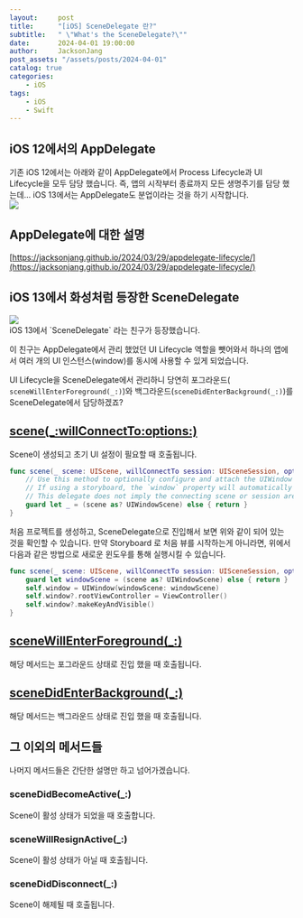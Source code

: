 ```yaml
---
layout:     post
title:      "[iOS] SceneDelegate 란?"
subtitle:   " \"What's the SceneDelegate?\""
date:       2024-04-01 19:00:00
author:     JacksonJang
post_assets: "/assets/posts/2024-04-01"
catalog: true
categories:
    - iOS
tags:
    - iOS
    - Swift
---
```


## iOS 12에서의 AppDelegate
기존 iOS 12에서는 아래와 같이 AppDelegate에서 Process Lifecycle과 UI Lifecycle을 모두 담당 했습니다. 즉, 앱의 시작부터 종료까지 모든 생명주기를 담당 했는데... iOS 13에서는 AppDelegate도 분업이라는 것을 하기 시작합니다.
<br />
<img src="{{ page.post_assets }}/iOS12.png" />

## AppDelegate에 대한 설명
[https://jacksonjang.github.io/2024/03/29/appdelegate-lifecycle/](https://jacksonjang.github.io/2024/03/29/appdelegate-lifecycle/)

## iOS 13에서 화성처럼 등장한 SceneDelegate
<img src="{{ page.post_assets }}/iOS13.png" />
<br />
iOS 13에서 `SceneDelegate` 라는 친구가 등장했습니다.
<p />
이 친구는 AppDelegate에서 관리 했었던 UI Lifecycle 역할을 뺏어와서 하나의 앱에서 여러 개의 UI 인스턴스(window)를 동시에 사용할 수 있게 되었습니다.

UI Lifecycle을 SceneDelegate에서 관리하니 당연히 포그라운드( `sceneWillEnterForeground(_:)`)와 백그라운드(`sceneDidEnterBackground(_:)`)를 SceneDelegate에서 담당하겠죠?

## [scene(_:willConnectTo:options:)](https://developer.apple.com/documentation/uikit/uiscenedelegate/3197914-scene)
Scene이 생성되고 초기 UI 설정이 필요할 때 호출됩니다.

```swift
func scene(_ scene: UIScene, willConnectTo session: UISceneSession, options connectionOptions: UIScene.ConnectionOptions) {
    // Use this method to optionally configure and attach the UIWindow `window` to the provided UIWindowScene `scene`.
    // If using a storyboard, the `window` property will automatically be initialized and attached to the scene.
    // This delegate does not imply the connecting scene or session are new (see `application:configurationForConnectingSceneSession` instead).
    guard let _ = (scene as? UIWindowScene) else { return }
}
```

처음 프로젝트를 생성하고, SceneDelegate으로 진입해서 보면 위와 같이 되어 있는 것을 확인할 수 있습니다. 만약 Storyboard 로 처음 뷰를 시작하는게 아니라면, 위에서 다음과 같은 방법으로 새로운 윈도우를 통해 실행시킬 수 있습니다.

```swift
func scene(_ scene: UIScene, willConnectTo session: UISceneSession, options connectionOptions: UIScene.ConnectionOptions) {
    guard let windowScene = (scene as? UIWindowScene) else { return }
    self.window = UIWindow(windowScene: windowScene)
    self.window?.rootViewController = ViewController()
    self.window?.makeKeyAndVisible()
}
```

## [sceneWillEnterForeground(_:)](https://developer.apple.com/documentation/uikit/uiscenedelegate/3197918-scenewillenterforeground)
해당 메서드는 포그라운드 상태로 진입 했을 때 호출됩니다.


## [sceneDidEnterBackground(_:)](https://developer.apple.com/documentation/uikit/uiscenedelegate/3197917-scenedidenterbackground)
해당 메서드는 백그라운드 상태로 진입 했을 때 호출됩니다.

## 그 이외의 메서드들
나머지 메서드들은 간단한 설명만 하고 넘어가겠습니다.

### sceneDidBecomeActive(_:)
Scene이 활성 상태가 되었을 때 호출합니다.

### sceneWillResignActive(_:)
Scene이 활성 상태가 아닐 때 호출됩니다.

### sceneDidDisconnect(_:)
Scene이 해제될 때 호출됩니다.
